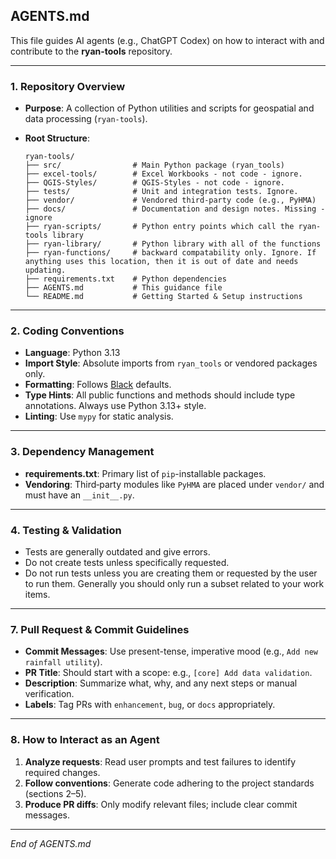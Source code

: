 ## AGENTS.md

This file guides AI agents (e.g., ChatGPT Codex) on how to interact with and contribute to the **ryan-tools** repository.

---

### 1. Repository Overview

* **Purpose**: A collection of Python utilities and scripts for geospatial and data processing (`ryan-tools`).
* **Root Structure**:

  ```
  ryan-tools/
  ├── src/                # Main Python package (ryan_tools)
  ├── excel-tools/        # Excel Workbooks - not code - ignore.
  ├── QGIS-Styles/        # QGIS-Styles - not code - ignore.
  ├── tests/              # Unit and integration tests. Ignore.
  ├── vendor/             # Vendored third-party code (e.g., PyHMA)
  ├── docs/               # Documentation and design notes. Missing - ignore
  ├── ryan-scripts/       # Python entry points which call the ryan-tools library
  ├── ryan-library/       # Python library with all of the functions
  ├── ryan-functions/     # backward compatability only. Ignore. If anything uses this location, then it is out of date and needs updating.
  ├── requirements.txt    # Python dependencies
  ├── AGENTS.md           # This guidance file
  └── README.md           # Getting Started & Setup instructions
  ```

---

### 2. Coding Conventions

* **Language**: Python 3.13
* **Import Style**: Absolute imports from `ryan_tools` or vendored packages only.
* **Formatting**: Follows [Black](https://github.com/psf/black) defaults.
* **Type Hints**: All public functions and methods should include type annotations. Always use Python 3.13+ style.
* **Linting**: Use `mypy` for static analysis.

---

### 3. Dependency Management

* **requirements.txt**: Primary list of `pip`-installable packages.
* **Vendoring**: Third‑party modules like `PyHMA` are placed under `vendor/` and must have an `__init__.py`.

---

### 4. Testing & Validation

* Tests are generally outdated and give errors.
* Do not create tests unless specifically requested.
* Do not run tests unless you are creating them or requested by the user to run them. Generally you should only run a subset related to your work items.

---

### 7. Pull Request & Commit Guidelines

* **Commit Messages**: Use present-tense, imperative mood (e.g., `Add new rainfall utility`).
* **PR Title**: Should start with a scope: e.g., `[core] Add data validation`.
* **Description**: Summarize what, why, and any next steps or manual verification.
* **Labels**: Tag PRs with `enhancement`, `bug`, or `docs` appropriately.

---

### 8. How to Interact as an Agent

1. **Analyze requests**: Read user prompts and test failures to identify required changes.
2. **Follow conventions**: Generate code adhering to the project standards (sections 2–5).
5. **Produce PR diffs**: Only modify relevant files; include clear commit messages.

---

*End of AGENTS.md*
